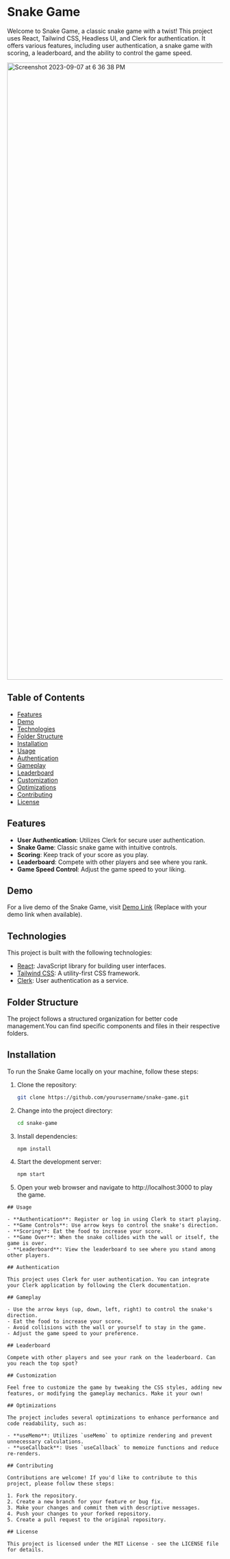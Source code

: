 # Snake Game

Welcome to Snake Game, a classic snake game with a twist! This project uses React, Tailwind CSS, Headless UI, and Clerk for authentication. It offers various features, including user authentication, a snake game with scoring, a leaderboard, and the ability to control the game speed.

<img width="1438" alt="Screenshot 2023-09-07 at 6 36 38 PM" src="https://github.com/vvu060/snake-game/assets/68900436/100d0d9a-76d3-4d5e-b7b8-ed3a23e23c3d">

## Table of Contents

- [Features](#features)
- [Demo](#demo)
- [Technologies](#technologies)
- [Folder Structure](#folder-structure)
- [Installation](#installation)
- [Usage](#usage)
- [Authentication](#authentication)
- [Gameplay](#gameplay)
- [Leaderboard](#leaderboard)
- [Customization](#customization)
- [Optimizations](#optimizations)
- [Contributing](#contributing)
- [License](#license)

## Features

- **User Authentication**: Utilizes Clerk for secure user authentication.
- **Snake Game**: Classic snake game with intuitive controls.
- **Scoring**: Keep track of your score as you play.
- **Leaderboard**: Compete with other players and see where you rank.
- **Game Speed Control**: Adjust the game speed to your liking.

## Demo

For a live demo of the Snake Game, visit [Demo Link](#) (Replace with your demo link when available).

## Technologies

This project is built with the following technologies:

- [React](https://reactjs.org/): JavaScript library for building user interfaces.
- [Tailwind CSS](https://tailwindcss.com/): A utility-first CSS framework.
- [Clerk](https://clerk.dev/): User authentication as a service.

## Folder Structure

The project follows a structured organization for better code management.You can find specific components and files in their respective folders.

## Installation

To run the Snake Game locally on your machine, follow these steps:

1. Clone the repository:

   ```bash
   git clone https://github.com/yourusername/snake-game.git
   ```

2. Change into the project directory:

   ```bash
   cd snake-game
   ```

3. Install dependencies:

   ```bash
   npm install
   ```

4. Start the development server:

   ```bash
   npm start
   ```

5. Open your web browser and navigate to http://localhost:3000 to play the game.

```
## Usage

- **Authentication**: Register or log in using Clerk to start playing.
- **Game Controls**: Use arrow keys to control the snake's direction.
- **Scoring**: Eat the food to increase your score.
- **Game Over**: When the snake collides with the wall or itself, the game is over.
- **Leaderboard**: View the leaderboard to see where you stand among other players.

## Authentication

This project uses Clerk for user authentication. You can integrate your Clerk application by following the Clerk documentation.

## Gameplay

- Use the arrow keys (up, down, left, right) to control the snake's direction.
- Eat the food to increase your score.
- Avoid collisions with the wall or yourself to stay in the game.
- Adjust the game speed to your preference.

## Leaderboard

Compete with other players and see your rank on the leaderboard. Can you reach the top spot?

## Customization

Feel free to customize the game by tweaking the CSS styles, adding new features, or modifying the gameplay mechanics. Make it your own!

## Optimizations

The project includes several optimizations to enhance performance and code readability, such as:

- **useMemo**: Utilizes `useMemo` to optimize rendering and prevent unnecessary calculations.
- **useCallback**: Uses `useCallback` to memoize functions and reduce re-renders.

## Contributing

Contributions are welcome! If you'd like to contribute to this project, please follow these steps:

1. Fork the repository.
2. Create a new branch for your feature or bug fix.
3. Make your changes and commit them with descriptive messages.
4. Push your changes to your forked repository.
5. Create a pull request to the original repository.

## License

This project is licensed under the MIT License - see the LICENSE file for details.
```

